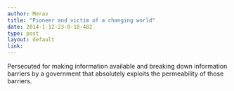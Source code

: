 ```yaml
---
author: Merav
title: "Pioneer and victim of a changing world"
date: 2014-1-12-23-0-18-482
type: post
layout: default
link: 
---
```

Persecuted for making information available and breaking down information barriers by a government that absolutely exploits the permeability of those barriers.